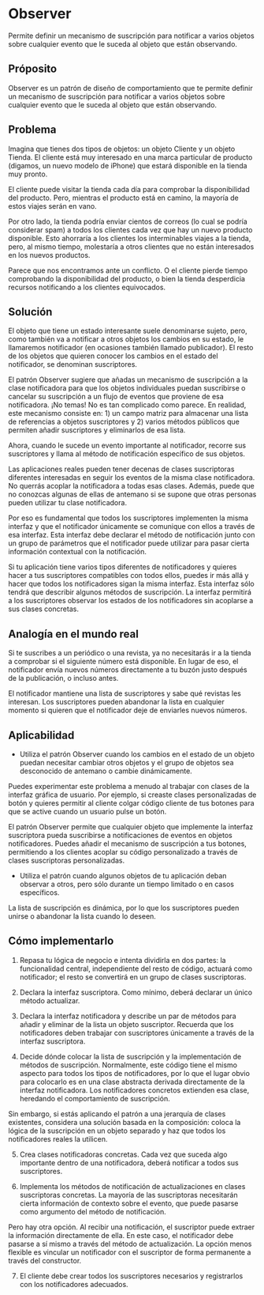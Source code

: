 ﻿# Observer

Permite definir un mecanismo de suscripción para notificar a varios objetos sobre cualquier evento que le suceda al objeto que están observando.


## Próposito

Observer es un patrón de diseño de comportamiento que te permite definir un mecanismo de suscripción para notificar a varios objetos sobre cualquier evento que le suceda al objeto que están observando.


## Problema

Imagina que tienes dos tipos de objetos: un objeto Cliente y un objeto Tienda. El cliente está muy interesado en una marca particular de producto (digamos, un nuevo modelo de iPhone) que estará disponible en la tienda muy pronto.

El cliente puede visitar la tienda cada día para comprobar la disponibilidad del producto. Pero, mientras el producto está en camino, la mayoría de estos viajes serán en vano.

Por otro lado, la tienda podría enviar cientos de correos (lo cual se podría considerar spam) a todos los clientes cada vez que hay un nuevo producto disponible. Esto ahorraría a los clientes los interminables viajes a la tienda, pero, al mismo tiempo, molestaría a otros clientes que no están interesados en los nuevos productos.

Parece que nos encontramos ante un conflicto. O el cliente pierde tiempo comprobando la disponibilidad del producto, o bien la tienda desperdicia recursos notificando a los clientes equivocados.


## Solución

El objeto que tiene un estado interesante suele denominarse sujeto, pero, como también va a notificar a otros objetos los cambios en su estado, le llamaremos notificador (en ocasiones también llamado publicador). El resto de los objetos que quieren conocer los cambios en el estado del notificador, se denominan suscriptores.

El patrón Observer sugiere que añadas un mecanismo de suscripción a la clase notificadora para que los objetos individuales puedan suscribirse o cancelar su suscripción a un flujo de eventos que proviene de esa notificadora. ¡No temas! No es tan complicado como parece. En realidad, este mecanismo consiste en: 1) un campo matriz para almacenar una lista de referencias a objetos suscriptores y 2) varios métodos públicos que permiten añadir suscriptores y eliminarlos de esa lista.

Ahora, cuando le sucede un evento importante al notificador, recorre sus suscriptores y llama al método de notificación específico de sus objetos.

Las aplicaciones reales pueden tener decenas de clases suscriptoras diferentes interesadas en seguir los eventos de la misma clase notificadora. No querrás acoplar la notificadora a todas esas clases. Además, puede que no conozcas algunas de ellas de antemano si se supone que otras personas pueden utilizar tu clase notificadora.

Por eso es fundamental que todos los suscriptores implementen la misma interfaz y que el notificador únicamente se comunique con ellos a través de esa interfaz. Esta interfaz debe declarar el método de notificación junto con un grupo de parámetros que el notificador puede utilizar para pasar cierta información contextual con la notificación.

Si tu aplicación tiene varios tipos diferentes de notificadores y quieres hacer a tus suscriptores compatibles con todos ellos, puedes ir más allá y hacer que todos los notificadores sigan la misma interfaz. Esta interfaz sólo tendrá que describir algunos métodos de suscripción. La interfaz permitirá a los suscriptores observar los estados de los notificadores sin acoplarse a sus clases concretas.


## Analogía en el mundo real

Si te suscribes a un periódico o una revista, ya no necesitarás ir a la tienda a comprobar si el siguiente número está disponible. En lugar de eso, el notificador envía nuevos números directamente a tu buzón justo después de la publicación, o incluso antes.

El notificador mantiene una lista de suscriptores y sabe qué revistas les interesan. Los suscriptores pueden abandonar la lista en cualquier momento si quieren que el notificador deje de enviarles nuevos números.


## Aplicabilidad

- Utiliza el patrón Observer cuando los cambios en el estado de un objeto puedan necesitar cambiar otros objetos y el grupo de objetos sea desconocido de antemano o cambie dinámicamente.

 Puedes experimentar este problema a menudo al trabajar con clases de la interfaz gráfica de usuario. Por ejemplo, si creaste clases personalizadas de botón y quieres permitir al cliente colgar código cliente de tus botones para que se active cuando un usuario pulse un botón.

El patrón Observer permite que cualquier objeto que implemente la interfaz suscriptora pueda suscribirse a notificaciones de eventos en objetos notificadores. Puedes añadir el mecanismo de suscripción a tus botones, permitiendo a los clientes acoplar su código personalizado a través de clases suscriptoras personalizadas.

- Utiliza el patrón cuando algunos objetos de tu aplicación deban observar a otros, pero sólo durante un tiempo limitado o en casos específicos.

 La lista de suscripción es dinámica, por lo que los suscriptores pueden unirse o abandonar la lista cuando lo deseen.


## Cómo implementarlo

1. Repasa tu lógica de negocio e intenta dividirla en dos partes: la funcionalidad central, independiente del resto de código, actuará como notificador; el resto se convertirá en un grupo de clases suscriptoras.

2. Declara la interfaz suscriptora. Como mínimo, deberá declarar un único método actualizar.

3. Declara la interfaz notificadora y describe un par de métodos para añadir y eliminar de la lista un objeto suscriptor. Recuerda que los notificadores deben trabajar con suscriptores únicamente a través de la interfaz suscriptora.

4. Decide dónde colocar la lista de suscripción y la implementación de métodos de suscripción. Normalmente, este código tiene el mismo aspecto para todos los tipos de notificadores, por lo que el lugar obvio para colocarlo es en una clase abstracta derivada directamente de la interfaz notificadora. Los notificadores concretos extienden esa clase, heredando el comportamiento de suscripción.

Sin embargo, si estás aplicando el patrón a una jerarquía de clases existentes, considera una solución basada en la composición: coloca la lógica de la suscripción en un objeto separado y haz que todos los notificadores reales la utilicen.

5. Crea clases notificadoras concretas. Cada vez que suceda algo importante dentro de una notificadora, deberá notificar a todos sus suscriptores.

6. Implementa los métodos de notificación de actualizaciones en clases suscriptoras concretas. La mayoría de las suscriptoras necesitarán cierta información de contexto sobre el evento, que puede pasarse como argumento del método de notificación.

Pero hay otra opción. Al recibir una notificación, el suscriptor puede extraer la información directamente de ella. En este caso, el notificador debe pasarse a sí mismo a través del método de actualización. La opción menos flexible es vincular un notificador con el suscriptor de forma permanente a través del constructor.

7. El cliente debe crear todos los suscriptores necesarios y registrarlos con los notificadores adecuados.